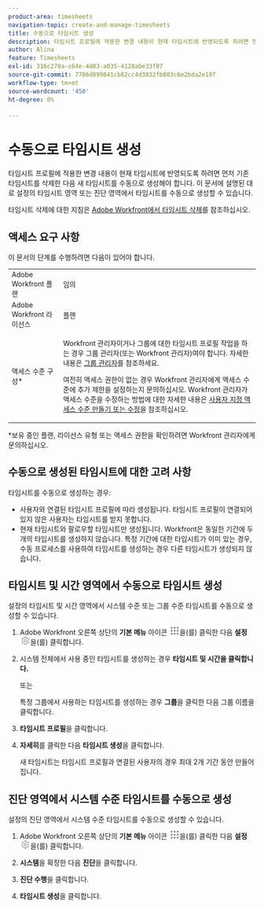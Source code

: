 ```yaml
---
product-area: timesheets
navigation-topic: create-and-manage-timesheets
title: 수동으로 타임시트 생성
description: 타임시트 프로필에 적용한 변경 내용이 현재 타임시트에 반영되도록 하려면 먼저 기존 타임시트를 삭제한 다음 새 타임시트를 수동으로 생성해야 합니다. 이 문서에 설명된 대로 설정의 타임시트 영역 또는 진단 영역에서 타임시트를 수동으로 생성할 수 있습니다.
author: Alina
feature: Timesheets
exl-id: 316c270a-c64e-4d83-a035-4128abe33f87
source-git-commit: 7786d899841cb82cc4d3832fb083c6e2bda2e197
workflow-type: tm+mt
source-wordcount: '450'
ht-degree: 0%

---
```


# 수동으로 타임시트 생성

타임시트 프로필에 적용한 변경 내용이 현재 타임시트에 반영되도록 하려면 먼저 기존 타임시트를 삭제한 다음 새 타임시트를 수동으로 생성해야 합니다. 이 문서에 설명된 대로 설정의 타임시트 영역 또는 진단 영역에서 타임시트를 수동으로 생성할 수 있습니다.

타임시트 삭제에 대한 지침은 [Adobe Workfront에서 타임시트 삭제](../../timesheets/create-and-manage-timesheets/delete-timesheets.md)를 참조하십시오.

## 액세스 요구 사항

이 문서의 단계를 수행하려면 다음이 있어야 합니다.

<table style="table-layout:auto"> 
 <col> 
 <col> 
 <tbody> 
  <tr> 
   <td role="rowheader">Adobe Workfront 플랜</td> 
   <td> <p>임의</p> </td> 
  </tr> 
  <tr> 
   <td role="rowheader">Adobe Workfront 라이선스</td> 
   <td> <p>플랜 </p> </td> 
  </tr> 
  <tr> 
   <td role="rowheader">액세스 수준 구성*</td> 
   <td> <p>Workfront 관리자이거나 그룹에 대한 타임시트 프로필 작업을 하는 경우 그룹 관리자(또는 Workfront 관리자)여야 합니다. 자세한 내용은 <a href="../../administration-and-setup/manage-groups/group-roles/group-administrators.md" class="MCXref xref">그룹 관리자</a>를 참조하세요.</p> <p>여전히 액세스 권한이 없는 경우 Workfront 관리자에게 액세스 수준에 추가 제한을 설정하는지 문의하십시오. Workfront 관리자가 액세스 수준을 수정하는 방법에 대한 자세한 내용은 <a href="../../administration-and-setup/add-users/configure-and-grant-access/create-modify-access-levels.md" class="MCXref xref">사용자 지정 액세스 수준 만들기 또는 수정</a>을 참조하십시오.</p> </td> 
  </tr> 
 </tbody> 
</table>

&#42;보유 중인 플랜, 라이선스 유형 또는 액세스 권한을 확인하려면 Workfront 관리자에게 문의하십시오.

## 수동으로 생성된 타임시트에 대한 고려 사항

타임시트를 수동으로 생성하는 경우:

* 사용자와 연결된 타임시트 프로필에 따라 생성됩니다. 타임시트 프로필이 연결되어 있지 않은 사용자는 타임시트를 받지 못합니다. 
* 현재 타임시트와 팔로우할 타임시트만 생성됩니다. Workfront은 동일한 기간에 두 개의 타임시트를 생성하지 않습니다. 특정 기간에 대한 타임시트가 이미 있는 경우, 수동 프로세스를 사용하여 타임시트를 생성하는 경우 다른 타임시트가 생성되지 않습니다.

## 타임시트 및 시간 영역에서 수동으로 타임시트 생성

설정의 타임시트 및 시간 영역에서 시스템 수준 또는 그룹 수준 타임시트를 수동으로 생성할 수 있습니다.

1. Adobe Workfront 오른쪽 상단의 **기본 메뉴** 아이콘 ![](assets/main-menu-icon.png)을(를) 클릭한 다음 **설정** ![](assets/gear-icon-settings.png)을(를) 클릭합니다.

1. 시스템 전체에서 사용 중인 타임시트를 생성하는 경우 **타임시트 및 시간을 클릭합니다.**

   또는

   특정 그룹에서 사용하는 타임시트를 생성하는 경우 **그룹**&#x200B;을 클릭한 다음 그룹 이름을 클릭합니다.

1. **타임시트 프로필**&#x200B;을 클릭합니다.
1. **자세히**&#x200B;를 클릭한 다음 **타임시트 생성**&#x200B;을 클릭합니다.

   새 타임시트는 타임시트 프로필과 연결된 사용자의 경우 최대 2개 기간 동안 만들어집니다.

## 진단 영역에서 시스템 수준 타임시트를 수동으로 생성

설정의 진단 영역에서 시스템 수준 타임시트를 수동으로 생성할 수 있습니다.

1. Adobe Workfront 오른쪽 상단의 **기본 메뉴** 아이콘 ![](assets/main-menu-icon.png)을(를) 클릭한 다음 **설정** ![](assets/gear-icon-settings.png)을(를) 클릭합니다.

1. **시스템**&#x200B;을 확장한 다음 **진단**&#x200B;을 클릭합니다.

1. **진단 수행**&#x200B;을 클릭합니다. 
1. **타임시트 생성**&#x200B;을 클릭합니다.
